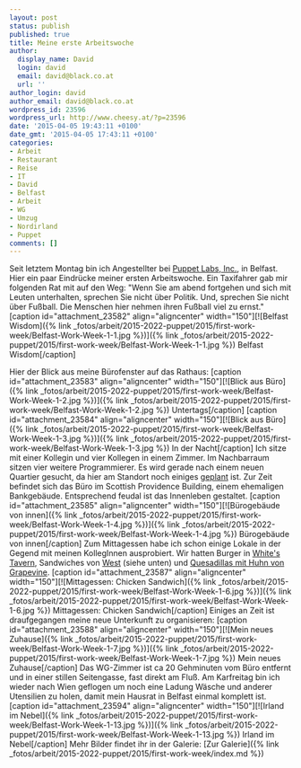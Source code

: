 ```yaml
---
layout: post
status: publish
published: true
title: Meine erste Arbeitswoche
author:
  display_name: David
  login: david
  email: david@black.co.at
  url: ''
author_login: david
author_email: david@black.co.at
wordpress_id: 23596
wordpress_url: http://www.cheesy.at/?p=23596
date: '2015-04-05 19:43:11 +0100'
date_gmt: '2015-04-05 17:43:11 +0100'
categories:
- Arbeit
- Restaurant
- Reise
- IT
- David
- Belfast
- Arbeit
- WG
- Umzug
- Nordirland
- Puppet
comments: []
---
```

Seit letztem Montag bin ich Angestellter bei [Puppet Labs, Inc.](https://puppetlabs.com/), in Belfast. Hier ein paar Eindrücke meiner ersten Arbeitswoche.
Ein Taxifahrer gab mir folgenden Rat mit auf den Weg: "Wenn Sie am abend fortgehen und sich mit Leuten unterhalten, sprechen Sie nicht über Politik. Und, sprechen Sie nicht über Fußball. Die Menschen hier nehmen ihren Fußball viel zu ernst."
[caption id="attachment\_23582" align="aligncenter" width="150"][![Belfast Wisdom]({% link _fotos/arbeit/2015-2022-puppet/2015/first-work-week/Belfast-Work-Week-1-1.jpg %})]({% link _fotos/arbeit/2015-2022-puppet/2015/first-work-week/Belfast-Work-Week-1-1.jpg %}) Belfast Wisdom[/caption]
<!--more-->
Hier der Blick aus meine Bürofenster auf das Rathaus:
[caption id="attachment\_23583" align="aligncenter" width="150"][![Blick aus Büro]({% link _fotos/arbeit/2015-2022-puppet/2015/first-work-week/Belfast-Work-Week-1-2.jpg %})]({% link _fotos/arbeit/2015-2022-puppet/2015/first-work-week/Belfast-Work-Week-1-2.jpg %}) Untertags[/caption]
[caption id="attachment\_23584" align="aligncenter" width="150"][![Blick aus Büro]({% link _fotos/arbeit/2015-2022-puppet/2015/first-work-week/Belfast-Work-Week-1-3.jpg %})]({% link _fotos/arbeit/2015-2022-puppet/2015/first-work-week/Belfast-Work-Week-1-3.jpg %}) In der Nacht[/caption]
Ich sitze mit einer Kollegin und vier Kollegen in einem Zimmer. Im Nachbarraum sitzen vier weitere Programmierer. Es wird gerade nach einem neuen Quartier gesucht, da hier am Standort noch einiges [geplant](http://www.bbc.com/news/uk-northern-ireland-29285697) ist. Zur Zeit befindet sich das Büro im Scottish Providence Building, einem ehemaligen Bankgebäude. Entsprechend feudal ist das Innenleben gestaltet.
[caption id="attachment\_23585" align="aligncenter" width="150"][![Bürogebäude von innen]({% link _fotos/arbeit/2015-2022-puppet/2015/first-work-week/Belfast-Work-Week-1-4.jpg %})]({% link _fotos/arbeit/2015-2022-puppet/2015/first-work-week/Belfast-Work-Week-1-4.jpg %}) Bürogebäude von innen[/caption]
Zum Mittagessen habe ich schon einige Lokale in der Gegend mit meinen KollegInnen ausprobiert. Wir hatten Burger in [White's Tavern](http://www.yelp.co.uk/biz/whites-tavern-belfast), Sandwiches von [West](http://www.tripadvisor.co.uk/Restaurant_Review-g186470-d2456250-Reviews-West_Cafe-Belfast_Northern_Ireland.html) (siehe unten) und [Quesadillas mit Huhn von Grapevine](https://www.facebook.com/GrapevineFood/photos/a.719371414813354.1073741826.252831944800639/805858096164685/?type=1&theater).
[caption id="attachment\_23587" align="aligncenter" width="150"][![Mittagessen: Chicken Sandwich]({% link _fotos/arbeit/2015-2022-puppet/2015/first-work-week/Belfast-Work-Week-1-6.jpg %})]({% link _fotos/arbeit/2015-2022-puppet/2015/first-work-week/Belfast-Work-Week-1-6.jpg %}) Mittagessen: Chicken Sandwich[/caption]
Einiges an Zeit ist draufgegangen meine neue Unterkunft zu organisieren:
[caption id="attachment\_23588" align="aligncenter" width="150"][![Mein neues Zuhause]({% link _fotos/arbeit/2015-2022-puppet/2015/first-work-week/Belfast-Work-Week-1-7.jpg %})]({% link _fotos/arbeit/2015-2022-puppet/2015/first-work-week/Belfast-Work-Week-1-7.jpg %}) Mein neues Zuhause[/caption]
Das WG-Zimmer ist ca 20 Gehminuten vom Büro entfernt und in einer stillen Seitengasse, fast direkt am Fluß.
Am Karfreitag bin ich wieder nach Wien geflogen um noch eine Ladung Wäsche und anderer Utensilien zu holen, damit mein Hausrat in Belfast einmal komplett ist.
[caption id="attachment\_23594" align="aligncenter" width="150"][![Irland im Nebel]({% link _fotos/arbeit/2015-2022-puppet/2015/first-work-week/Belfast-Work-Week-1-13.jpg %})]({% link _fotos/arbeit/2015-2022-puppet/2015/first-work-week/Belfast-Work-Week-1-13.jpg %}) Irland im Nebel[/caption]
Mehr Bilder findet ihr in der Galerie:
[Zur Galerie]({% link _fotos/arbeit/2015-2022-puppet/2015/first-work-week/index.md %})
